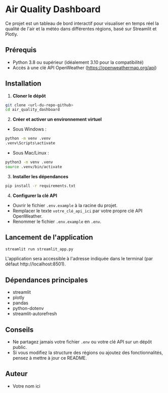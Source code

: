 # Air Quality Dashboard

Ce projet est un tableau de bord interactif pour visualiser en temps réel la qualité de l'air et la météo dans différentes régions, basé sur Streamlit et Plotly.

## Prérequis
- Python 3.8 ou supérieur (idéalement 3.10 pour la compatibilité)
- Accès à une clé API OpenWeather (https://openweathermap.org/api)

## Installation

1. **Cloner le dépôt**
```bash
git clone <url-du-repo-github>
cd air_quality_dashboard
```

2. **Créer et activer un environnement virtuel**
- Sous Windows :
```bash
python -m venv .venv
.venv\Scripts\activate
```
- Sous Mac/Linux :
```bash
python3 -m venv .venv
source .venv/bin/activate
```

3. **Installer les dépendances**
```bash
pip install -r requirements.txt
```

4. **Configurer la clé API**
- Ouvrir le fichier `.env.example` à la racine du projet.
- Remplacer le texte `votre_clé_api_ici` par votre propre clé API OpenWeather.
- Renommer le fichier `.env.example` en `.env`.

## Lancement de l'application

```bash
streamlit run streamlit_app.py
```

L'application sera accessible à l'adresse indiquée dans le terminal (par défaut http://localhost:8501).

## Dépendances principales
- streamlit
- plotly
- pandas
- python-dotenv
- streamlit-autorefresh

## Conseils
- Ne partagez jamais votre fichier `.env` ou votre clé API sur un dépôt public.
- Si vous modifiez la structure des régions ou ajoutez des fonctionnalités, pensez à mettre à jour ce README.

## Auteur
- Votre nom ici 